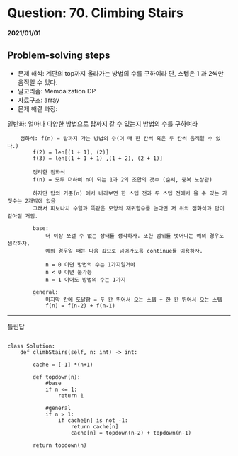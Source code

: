 # Question: 70. Climbing Stairs
#### 2021/01/01


## Problem-solving steps
* 문제 해석: 계단의 top까지 올라가는 방법의 수를 구하여라 단, 스텝은 1 과 2씩만 움직일 수 있다. 
* 알고리즘: Memoaization DP
* 자료구조: array
* 문제 해결 과정: 


일반화: 얼마나 다양한 방법으로 탑까지 갈 수 있는지 방법의 수를 구하여라


        점화식: f(n) = 탑까지 가는 방법의 수(이 때 한 칸씩 혹은 두 칸씩 움직일 수 있다.)
            f(2) = len[(1 + 1), (2)]          
            f(3) = len[(1 + 1 + 1) ,(1 + 2), (2 + 1)]
            
            정리한 점화식
            f(n) = 모두 더하여 n이 되는 1과 2의 조합의 갯수 (순서, 중복 노상관)
            
            하지만 탑의 기준(n) 에서 바라보면 한 스텝 전과 두 스텝 전에서 올 수 있는 가짓수는 2개밖에 없음
            그래서 피보나치 수열과 똑같은 모양의 재귀함수를 쓴다면 저 위의 점화식과 답이 같아질 거임.
                        
            base:
                더 이상 쪼갤 수 없는 상태를 생각하자. 또한 범위를 벗어나는 예외 경우도 생각하자.
                예외 경우일 때는 다음 값으로 넘어가도록 continue를 이용하자. 
                
                n = 0 이면 방법의 수는 1가지일거야
                n < 0 이면 불가능
                n = 1 이어도 방법의 수는 1가지
                
            general:
                마지막 칸에 도달함 = 두 칸 뛰어서 오는 스텝 + 한 칸 뛰어서 오는 스텝
                f(n) = f(n-2) + f(n-1)
                



---

틀린답

```python3

class Solution:
    def climbStairs(self, n: int) -> int:
        
        cache = [-1] *(n+1)
        
        def topdown(n):
            #base
            if n <= 1:
                return 1
        
            #general
            if n > 1:
                if cache[n] is not -1:
                    return cache[n]
                    cache[n] = topdown(n-2) + topdown(n-1)
                    
        return topdown(n) 
```
